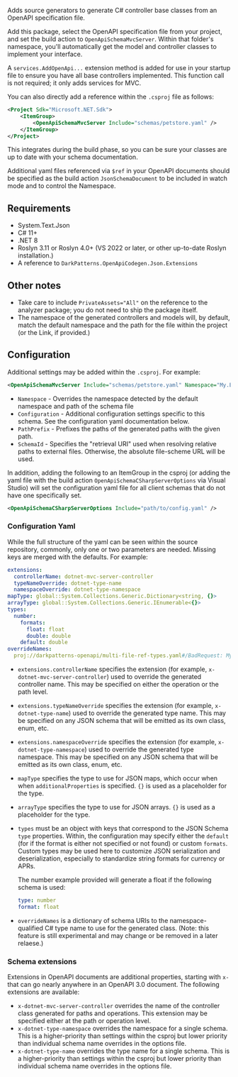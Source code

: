 Adds source generators to generate C# controller base classes from an OpenAPI specification file.

Add this package, select the OpenAPI specification file from your project, and set the build action to `OpenApiSchemaMvcServer`. Within that folder's namespace, you'll automatically get the model and controller classes to implement your interface.

A `services.AddOpenApi...` extension method is added for use in your startup file to ensure you have all base controllers implemented. This function call is not required; it only adds services for MVC.

You can also directly add a reference within the `.csproj` file as follows:

```xml
<Project Sdk="Microsoft.NET.Sdk">
	<ItemGroup>
		<OpenApiSchemaMvcServer Include="schemas/petstore.yaml" />
	</ItemGroup>
</Project>
```

This integrates during the build phase, so you can be sure your classes are up to date with your schema documentation.

Additional yaml files referenced via `$ref` in your OpenAPI documents should be
specified as the build action `JsonSchemaDocument` to be included in watch mode
and to control the Namespace.

## Requirements

- System.Text.Json
- C# 11+
- .NET 8
- Roslyn 3.11 or Roslyn 4.0+ (VS 2022 or later, or other up-to-date Roslyn installation.)
- A reference to `DarkPatterns.OpenApiCodegen.Json.Extensions`

## Other notes

- Take care to include `PrivateAssets="All"` on the reference to the analyzer
  package; you do not need to ship the package itself.
- The namespace of the generated controllers and models will, by default, match the default
  namespace and the path for the file within the project (or the Link, if
  provided.)

## Configuration

Additional settings may be added within the `.csproj`. For example:

```xml
<OpenApiSchemaMvcServer Include="schemas/petstore.yaml" Namespace="My.Extensions" Configuration="path/to/config.yaml" />
```

- `Namespace` - Overrides the namespace detected by the default namespace and
  path of the schema file
- `Configuration` - Additional configuration settings specific to this schema.
  See the configuration yaml documentation below.
- `PathPrefix` - Prefixes the paths of the generated paths with the given path.
- `SchemaId` - Specifies the "retrieval URI" used when resolving relative paths
  to external files. Otherwise, the absolute file-scheme URL will be used.

In addition, adding the following to an ItemGroup in the csproj (or adding the
yaml file with the build action `OpenApiSchemaCSharpServerOptions` via Visual
Studio) will set the configuration yaml file for all client schemas that do not
have one specifically set.

```xml
<OpenApiSchemaCSharpServerOptions Include="path/to/config.yaml" />
```

### Configuration Yaml

While the full structure of the yaml can be seen within the source repository,
commonly, only one or two parameters are needed. Missing keys are merged with
the defaults. For example:

```yaml
extensions:
  controllerName: dotnet-mvc-server-controller
  typeNameOverride: dotnet-type-name
  namespaceOverride: dotnet-type-namespace
mapType: global::System.Collections.Generic.Dictionary<string, {}>
arrayType: global::System.Collections.Generic.IEnumerable<{}>
types:
  number:
    formats:
      float: float
      double: double
    default: double
overrideNames:
  proj://darkpatterns-openapi/multi-file-ref-types.yaml#/BadRequest: My.Common.BadRequest
```

- `extensions.controllerName` specifies the extension (for example,
  `x-dotnet-mvc-server-controller`) used to override the generated controller
  name. This may be specified on either the operation or the path level.
- `extensions.typeNameOverride` specifies the extension (for example,
  `x-dotnet-type-name`) used to override the generated type name. This may be
  specified on any JSON schema that will be emitted as its own class, enum, etc.
- `extensions.namespaceOverride` specifies the extension (for example,
  `x-dotnet-type-namespace`) used to override the generated type namespace. This
  may be specified on any JSON schema that will be emitted as its own class,
  enum, etc.
- `mapType` specifies the type to use for JSON maps, which occur when when
  `additionalProperties` is specified. `{}` is used as a placeholder for the
  type.
- `arrayType` specifies the type to use for JSON arrays. `{}` is used as a
  placeholder for the type.
- `types` must be an object with keys that correspond to the JSON Schema `type`
  properties. Within, the configuration may specify either the `default` (for if
  the format is either not specified or not found) or custom `formats`. Custom
  types may be used here to customize JSON serialization and deserialization,
  especially to standardize string formats for currency or APRs.

    The number example provided will generate a float if the following schema is used:

    ```yaml
    type: number
    format: float
    ```
- `overrideNames` is a dictionary of schema URIs to the namespace-qualified C#
  type name to use for the generated class. (Note: this feature is still experimental and may change or be removed in a later relaese.)

### Schema extensions

Extensions in OpenAPI documents are additional properties, starting with `x-`
that can go nearly anywhere in an OpenAPI 3.0 document. The following extensions
are available:

- `x-dotnet-mvc-server-controller` overrides the name of the controller class
  generated for paths and operations. This extension may be specified either at
  the path or operation level.
- `x-dotnet-type-namespace` overrides the namespace for a single schema. This is
  a higher-priority than settings within the csproj but lower priority than
  individual schema name overrides in the options file.
- `x-dotnet-type-name` overrides the type name for a single schema. This is
  a higher-priority than settings within the csproj but lower priority than
  individual schema name overrides in the options file.

